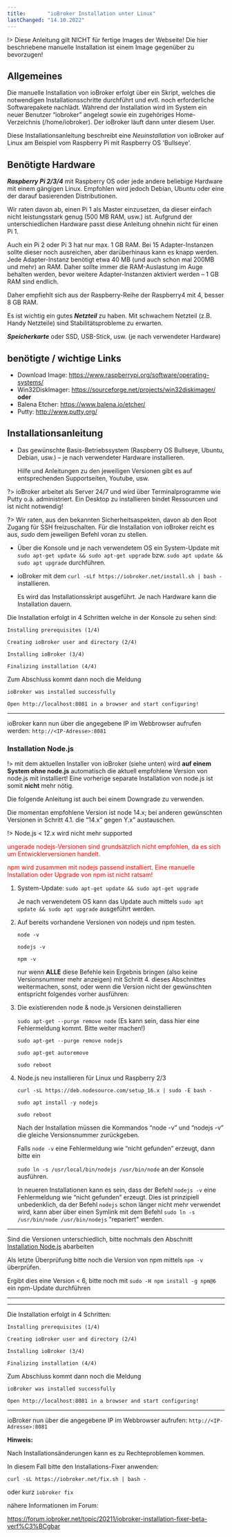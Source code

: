 ```yaml
---
title:       "ioBroker Installation unter Linux"
lastChanged: "14.10.2022"
---
```



!> Diese Anleitung gilt NICHT für fertige Images der Webseite! Die hier beschriebene manuelle Installation ist einem Image gegenüber zu bevorzugen! 

## Allgemeines
Die manuelle Installation von ioBroker erfolgt über ein Skript, welches die notwendigen 
Installationsschritte durchführt und evtl. noch erforderliche Softwarepakete nachlädt.
Während der Installation wird im System ein neuer Benutzer “iobroker” angelegt sowie ein
zugehöriges Home-Verzeichnis (/home/iobroker). Der ioBroker läuft dann unter diesem User. 

Diese Installationsanleitung beschreibt eine *Neuinstallation* von ioBroker auf Linux am 
Beispiel vom Raspberry Pi mit Raspberry OS 'Bullseye'. 

## Benötigte Hardware

***Raspberry Pi 2/3/4*** mit Raspberry OS oder jede andere beliebige Hardware mit einem 
gängigen Linux. Empfohlen wird jedoch Debian, Ubuntu oder eine der darauf basierenden Distributionen. 

Wir raten davon ab, einen Pi 1 als Master einzusetzen, da dieser einfach nicht leistungsstark 
genug (500 MB RAM, usw.) ist. Aufgrund der unterschiedlichen Hardware passt diese Anleitung 
ohnehin nicht für einen Pi 1.

Auch ein Pi 2 oder Pi 3 hat nur max. 1 GB RAM. Bei 15 Adapter-Instanzen sollte dieser noch 
ausreichen, aber darüberhinaus kann es knapp werden. Jede Adapter-Instanz benötigt etwa 40 MB 
(und auch schon mal 200MB und mehr) an RAM. Daher sollte immer die RAM-Auslastung im Auge behalten 
werden, bevor weitere Adapter-Instanzen aktiviert werden – 1 GB RAM sind endlich.

Daher empfiehlt sich aus der Raspberry-Reihe der Raspberry4 mit 4, besser 8 GB RAM. 

Es ist wichtig ein gutes ***Netzteil*** zu haben. Mit schwachem Netzteil (z.B. Handy Netzteile) 
sind Stabilitätsprobleme zu erwarten.

***Speicherkarte*** oder SSD, USB-Stick, usw. (je nach verwendeter Hardware)

## benötigte / wichtige Links
* Download Image: https://www.raspberrypi.org/software/operating-systems/
* Win32DiskImager: https://sourceforge.net/projects/win32diskimager/  **oder**
* Balena Etcher: https://www.balena.io/etcher/
* Putty: http://www.putty.org/

## Installationsanleitung

* Das gewünschte Basis-Betriebssystem (Raspberry OS Bullseye, Ubuntu, Debian, usw.) – je nach verwendeter Hardware installieren.

  Hilfe und Anleitungen zu den jeweiligen Versionen gibt es auf entsprechenden Supportseiten, Youtube, usw.
  
?> ioBroker arbeitet als Server 24/7 und wird über Terminalprogramme wie Putty o.ä. administriert. Ein Desktop zu installieren bindet Ressourcen und ist nicht notwendig!

?> Wir raten, aus den bekannten Sicherheitsaspekten, davon ab den Root Zugang für SSH freizuschalten. Für die Installation von ioBroker reicht es aus, *sudo* dem jeweiligen Befehl voran zu stellen.

* Über die Konsole und je nach verwendetem OS ein System-Update  mit ``sudo apt-get update && sudo apt-get upgrade`` bzw. ``sudo apt update && sudo apt upgrade`` durchführen.

* ioBroker mit dem ``curl -sLf https://iobroker.net/install.sh | bash -`` installieren.

  Es wird das Installationsskript ausgeführt. Je nach Hardware kann die Installation dauern.
  
Die Installation erfolgt in 4 Schritten welche in der Konsole zu sehen sind:

``Installing prerequisites (1/4)``

``Creating ioBroker user and directory (2/4)``

``Installing ioBroker (3/4)``

``Finalizing installation (4/4)``

Zum Abschluss kommt dann noch die Meldung

``ioBroker was installed successfully``

``Open http://localhost:8081 in a browser and start configuring!``

---

ioBroker kann nun über die angegebene IP im Webbrowser aufrufen werden: ``http://<IP-Adresse>:8081``

### Installation Node.js
!> mit dem aktuellen Installer von ioBroker (siehe unten) wird **auf einem System ohne node.js** automatisch die aktuell empfohlene Version von node.js mit installiert! Eine vorherige separate Installation von node.js ist somit **nicht** mehr nötig.

Die folgende Anleitung ist auch bei einem Downgrade zu verwenden.

Die momentan empfohlene Version ist node 14.x; bei anderen gewünschten Versionen in Schritt 4.1. die “14.x” gegen Y.x” austauschen.

!> Node.js < 12.x wird nicht mehr supported


<span style="color:red"> ungerade nodejs-Versionen sind grundsätzlich nicht empfohlen, da es sich um Entwicklerversionen handelt. </span>

<span style="color:red"> npm wird zusammen mit nodejs passend installiert. Eine manuelle Installation oder Upgrade von npm ist nicht ratsam!  </span>


1. System-Update: ``sudo apt-get update && sudo apt-get upgrade``

    Je nach verwendetem OS kann das Update auch mittels ``sudo apt update && sudo apt upgrade`` 
ausgeführt werden.

2. Auf bereits vorhandene Versionen von nodejs und npm testen.

    ``node -v``

    ``nodejs -v``

    ``npm -v``

    nur wenn **ALLE** diese Befehle kein Ergebnis bringen (also keine Versionsnummer mehr 
anzeigen) mit Schritt 4. dieses Abschnittes weitermachen, sonst, oder wenn die Version nicht der 
gewünschten entspricht folgendes vorher ausführen:

3. Die existierenden node & node.js Versionen deinstallieren

    ``sudo apt-get --purge remove node`` (Es kann sein, dass hier eine Fehlermeldung kommt. Bitte weiter machen!)

    ``sudo apt-get --purge remove nodejs``

    ``sudo apt-get autoremove``

    ``sudo reboot``

4. Node.js neu installieren für Linux und Raspberry 2/3
    
    ``curl -sL https://deb.nodesource.com/setup_16.x | sudo -E bash -``
    
    ``sudo apt install -y nodejs``

    ``sudo reboot``

    Nach der Installation müssen die Kommandos “node -v” und “nodejs -v” die gleiche 
Versionsnummer zurückgeben.
    
    Falls ``node -v`` eine Fehlermeldung wie “nicht gefunden” erzeugt, dann bitte ein 

    ``sudo ln -s /usr/local/bin/nodejs /usr/bin/node`` an der Konsole ausführen.
    
    
    In neueren Installationen kann es sein, dass der Befehl ``nodejs -v`` eine Fehlermeldung wie “nicht gefunden” erzeugt. 
    Dies ist prinzipiell unbedenklich, da der Befehl ``nodejs`` schon länger nicht mehr verwendet wird, kann aber über einen Symlink mit dem 
    Befehl ``sudo ln -s /usr/bin/node /usr/bin/nodejs`` "repariert" werden.
    
---    

Sind die Versionen unterschiedlich, bitte nochmals den Abschnitt 
[Installation Node.js](#installation-nodejs) abarbeiten

Als letzte Überprüfung bitte noch die Version von npm mittels ``npm -v`` überprüfen.

Ergibt dies eine Version < 6, bitte noch mit ``sudo -H npm install -g npm@6`` ein 
npm-Update durchführen

---


---

Die Installation erfolgt in 4 Schritten:

``Installing prerequisites (1/4)``

``Creating ioBroker user and directory (2/4)``

``Installing ioBroker (3/4)``

``Finalizing installation (4/4)``

Zum Abschluss kommt dann noch die Meldung

``ioBroker was installed successfully``

``Open http://localhost:8081 in a browser and start configuring!``

---

ioBroker nun über die angegebene IP im Webbrowser aufrufen: ``http://<IP-Adresse>:8081``
 

**Hinweis:**

Nach Installationsänderungen kann es zu Rechteproblemen kommen.

 

In diesem Fall bitte den Installations-Fixer anwenden:

``curl -sL https://iobroker.net/fix.sh | bash -``

oder kurz `iobroker fix`


 

nähere Informationen im Forum:

https://forum.iobroker.net/topic/20211/iobroker-installation-fixer-beta-verf%C3%BCgbar
